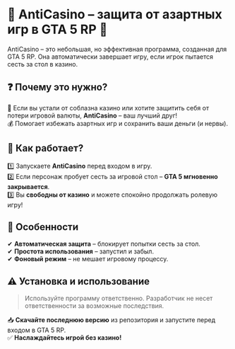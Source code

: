 # 🎰 AntiCasino – защита от азартных игр в GTA 5 RP 🎰

AntiCasino – это небольшая, но эффективная программа, созданная для GTA 5 RP. Она автоматически завершает игру, если игрок пытается сесть за стол в казино.  

## ❓ Почему это нужно?  
🎯 Если вы устали от соблазна казино или хотите защитить себя от потери игровой валюты, **AntiCasino** – ваш лучший друг!  
💰 Помогает избежать азартных игр и сохранить ваши деньги (и нервы).  

## 🚀 Как работает?  
1️⃣ Запускаете **AntiCasino** перед входом в игру.  
2️⃣ Если персонаж пробует сесть за игровой стол – **GTA 5 мгновенно закрывается**.  
3️⃣ Вы **свободны от казино** и можете спокойно продолжать ролевую игру!  

## 🌟 Особенности  
✔ **Автоматическая защита** – блокирует попытки сесть за стол.  
✔ **Простота использования** – запустил и забыл.  
✔ **Фоновый режим** – не мешает игровому процессу.  

## ⚠️ Установка и использование  
> Используйте программу ответственно. Разработчик не несет ответственности за возможные последствия.  

📥 **Скачайте последнюю версию** из репозитория и запустите перед входом в GTA 5 RP.  
✅ **Наслаждайтесь игрой без казино!**  
